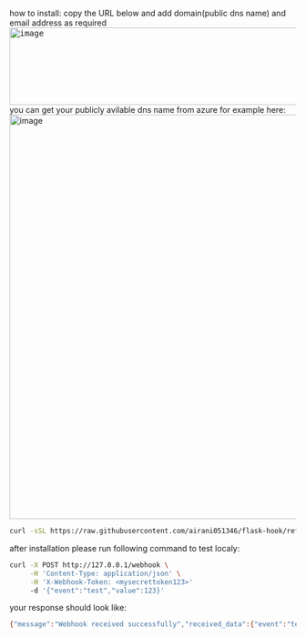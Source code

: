 how to install:
copy the URL below and add domain(public dns name) and email address as required<br> 
<kbd>
<img width="1061" height="136" alt="image" src="https://github.com/user-attachments/assets/a2bb374e-23ee-4300-a550-bdcfb6b22094" />
</kbd>
you can get your publicly avilable dns name from azure for example here:
<img width="1769" height="711" alt="image" src="https://github.com/user-attachments/assets/29980833-59ff-4249-b543-26883dda3fb2" />


```bash
curl -sSL https://raw.githubusercontent.com/airani051346/flask-hook/refs/heads/main/simple-flask-app.sh | sudo bash -s -- --domain <mydomain.com> --email=<admin-mailaddr> --secret=<mysecrettoken123>
```
after installation please run following command to test localy:

```bash
curl -X POST http://127.0.0.1/webhook \
     -H 'Content-Type: application/json' \
     -H 'X-Webhook-Token: <mysecrettoken123>'
     -d '{"event":"test","value":123}'
```
your response should look like:

```bash
{"message":"Webhook received successfully","received_data":{"event":"test","value":123},"status":"success"}
```
